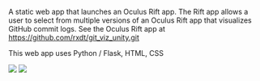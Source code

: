 A static web app that launches an Oculus Rift app. The Rift app allows a user to select from multiple versions of an Oculus Rift app that visualizes GitHub commit logs. See the Oculus Rift app at https://github.com/rxdt/git_viz_unity.git

This web app uses Python / Flask, HTML, CSS

<img src="https://cloud.githubusercontent.com/assets/6334979/6678548/29b1108c-cbf9-11e4-90db-192d05f413ca.png">

<img src="https://cloud.githubusercontent.com/assets/6334979/6678571/6c214478-cbf9-11e4-8ffc-0fecd2b5f446.png">


